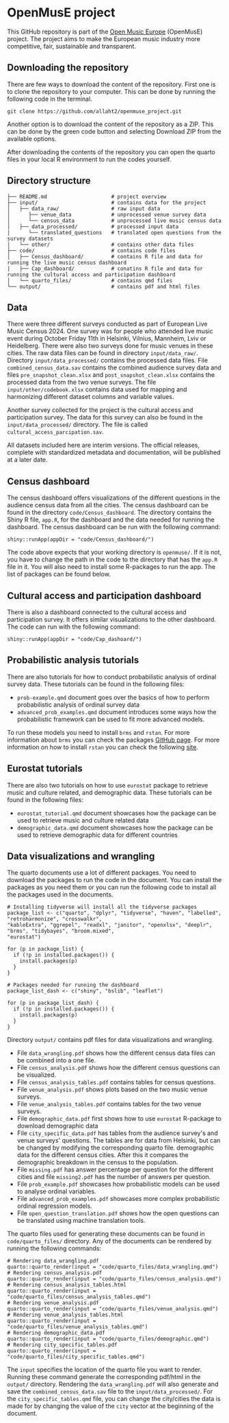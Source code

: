 # OpenMusE project

This GitHub repository is part of the [Open Music Europe](https://www.openmuse.eu) (OpenMusE) project. 
The project aims to make the European music industry more competitive, fair, sustainable and transparent.

## Downloading the repository

There are few ways to download the content of the repository. First one is to clone the repository to 
your computer. This can be done by running the following code in the terminal.

```
git clone https://github.com/allaht2/openmuse_project.git
```

Another option is to download the content of the repository as a ZIP. This can be done by the green 
code button and selecting Download ZIP from the available options.

After downloading the contents of the repository you can open the quarto files in your local R 
environment to run the codes yourself.

## Directory structure

```
├── README.md                     # project overview
├── input/                        # contains data for the project
│   ├── data_raw/                 # raw input data
│      ├── venue_data             # unprocessed venue survey data
│      └── census_data            # unprocessed live music census data
│   ├── data_processed/           # processed input data
|      └── translated_questions   # translated open questions from the survey datasets
│   └── other/                    # contains other data files
├── code/                         # contains code files
│   ├── Census_dashboard/         # contains R file and data for running the live music census dashboard
|   ├── Cap_dashboard/            # conatins R file and data for running the cultural access and participation dashboard
│   └── quarto_files/             # contains qmd files
└── output/                       # contains pdf and html files 
```

## Data

There were three different surveys conducted as part of European Live Music Census 2024. One survey was
for people who attended live music event during October Friday 11th in Helsinki, Vilnius, Mannheim,
Lviv or Heidelberg. There were also two surveys done for music venues in these cities. The raw data files 
can be found in directory `input/data_raw/`. Directory `input/data_processed/` contains the processed 
data files. File `combined_census_data.sav` contains the combined audience survey data and files 
`pre_snapshot_clean.xlsx` and `post_snapshot_clean.xlsx` contains the processed data from the
two venue surveys. The file `input/other/codebook.xlsx` contains data used for mapping and harmonizing different dataset 
columns and variable values.

Another survey collected for the project is the cultural access and participation survey. The data for 
this survey can also be found in the `input/data_processed/` directory. The file is called `cultural_access_parcipation.sav`. 

All datasets included here are interim versions. The official releases, complete with standardized metadata and documentation, will be published at a later date.

## Census dashboard

The census dashboard offers visualizations of the different questions in the audience census data from all the cities.
The census dashboard can be found in the directory `code/Census_dashboard`. The directory contains the
Shiny R file, `app.R`, for the dashboard and the data needed for running the dashboard. The census
dashboard can be run with the following command: 

```
shiny::runApp(appDir = "code/Census_dashboard/")
```

The code above expects that your working directory is `openmuse/`. If it is not, you have to change 
the path in the code to the directory that has the `app.R` file in it. You will also need to install 
some R-packages to run the app. The list of packages can be found below.

## Cultural access and participation dashboard

There is also a dashboard connected to the cultural access and participation survey. It offers similar 
visualizations to the other dashboard. The code can run with the following command:

```
shiny::runApp(appDir = "code/Cap_dashoard/")
```

## Probabilistic analysis tutorials

There are also tutorials for how to conduct probabilistic analysis of ordinal survey data. These tutorials can 
be found in the following files:

- `prob-example.qmd` document goes over the basics of how to perform probabilistic analysis of ordinal survey data
- `advanced_prob_examples.qmd` document introduces some ways how the probabilistic framework can be used to fit 
more advanced models.

To run these models you need to install `brms` and `rstan`. For more information about `brms` you can 
check the packages [GitHub page](https://github.com/paul-buerkner/brms?tab=readme-ov-file). For more information 
on how to install `rstan` you can check the following [site](https://github.com/stan-dev/rstan/wiki/RStan-Getting-Started).

## Eurostat tutorials

There are also two tutorials on how to use `eurostat` package to retrieve music and culture related, and 
demographic data. These tutorials can be found in the following files:

- `eurostat_tutorial.qmd` document showcases how the package can be used to retrieve music and culture related data
- `demographic_data.qmd` document showcases how the package can be used to retrieve demographic data for different countries

## Data visualizations and wrangling

The quarto documents use a lot of different packages. You need to download the packages to run the code in 
the document. You can install the packages as you need them or you can run the following code to install 
all the packages used in the documents.

```
# Installing tidyverse will install all the tidyverse packages 
package_list <- c("quarto", "dplyr", "tidyverse", "haven", "labelled", "retroharmonize", "crosswalkr", 
"kableExtra", "ggrepel", "readxl", "janitor", "openxlsx", "deeplr", "brms", "tidybayes", "broom.mixed",
"eurostat")

for (p in package_list) {
  if (!p in installed.packages()) {
    install.packages(p)
  }
}

# Packages needed for running the dashboard
package_list_dash <- c("shiny", "bslib", "leaflet")

for (p in package_list_dash) {
  if (!p in installed.packages()) {
    install.packages(p)
  }
}
```


Directory `output/` contains pdf files for data visualizations and wrangling.

- File `data_wrangling.pdf` shows how the different census data files can be combined into a one file.
- File `census_analysis.pdf` shows how the different census questions can be visualized.
- File `census_analysis_tables.pdf` contains tables for census questions.
- File `venue_analysis.pdf` shows plots based on the two music venue surveys.
- File `venue_analysis_tables.pdf` contains tables for the two venue surveys.
- File `demographic_data.pdf` first shows how to use `eurostat` R-package to download demographic data
- File `city_specific_data.pdf` has tables from the audience survey's and venue surveys' questions.
The tables are for data from Helsinki, but can be changed by modifying the corresponding quarto file.
demographic data for the different census cities. After this it compares the demographic
breakdown in the census to the population. 
- File `missing.pdf` has answer percentage per question for the different cities and file `missing2.pdf` 
has the number of answers per question.
- File `prob_example.pdf` showcases how probabilistic models can be used to analyse ordinal variables.
- File `advanced_prob_examples.pdf` showcases more complex probabilistic ordinal regression models.
- File `open_question_translation.pdf` shows how the open questions can be translated using
machine translation tools. 

The quarto files used for generating these documents can be found in `code/quarto_files/` directory. 
Any of the documents can be rendered by running the following commands:

```
# Rendering data_wrangling.pdf
quarto::quarto_render(input = "code/quarto_files/data_wrangling.qmd")
# Rendering census_analysis.pdf
quarto::quarto_render(input = "code/quarto_files/census_analysis.qmd")
# Rendering census_analysis_tables.html
quarto::quarto_render(input = "code/quarto_files/census_analysis_tables.qmd")
# Rendering venue_analysis.pdf
quarto::quarto_render(input = "code/quarto_files/venue_analysis.qmd")
# Rendering venue_analysis_tables.html
quarto::quarto_render(input = "code/quarto_files/venue_analysis_tables.qmd")
# Rendering demographic_data.pdf
quarto::quarto_render(input = "code/quarto_files/demographic.qmd")
# Rendering city_specific_tables.pdf 
quarto::quarto_render(input = "code/quarto_files/city_specific_tables.qmd")

```
The `input` specifies the location of the quarto file you want to render. Running these command generate 
the corresponding pdf/html in the `output/` directory. Rendering the `data_wrangling.pdf` will also 
generate and save the `combined_census_data.sav` file to the `input/data_processed/`. For the
`city_specific_tables.qmd` file, you can change the city/cities the data is made for by changing the value of
the `city` vector at the beginning of the document.

